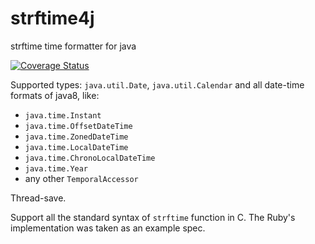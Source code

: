 # strftime4j
strftime time formatter for java

[![Coverage Status](https://coveralls.io/repos/github/msangel/strftime4j/badge.svg?branch=master)](https://coveralls.io/github/msangel/strftime4j?branch=master)

Supported types: `java.util.Date`, `java.util.Calendar` and all date-time formats of java8, like:
* `java.time.Instant`
* `java.time.OffsetDateTime`
* `java.time.ZonedDateTime`
* `java.time.LocalDateTime`
* `java.time.ChronoLocalDateTime`
* `java.time.Year`
* any other `TemporalAccessor`

Thread-save.

Support all the standard syntax of `strftime` function in C.
The Ruby's implementation was taken as an example spec.
